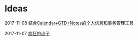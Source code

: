# Ideas

2017-11-08 [结合Calendar+GTD+Notes的个人信息和事务管理工具](calendar-gtd-notes.md)

2017-11-07 [疯狂的点子](good-ideas-web-app.md)